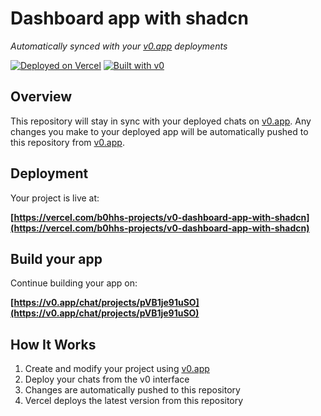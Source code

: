 # Dashboard app with shadcn

*Automatically synced with your [v0.app](https://v0.app) deployments*

[![Deployed on Vercel](https://img.shields.io/badge/Deployed%20on-Vercel-black?style=for-the-badge&logo=vercel)](https://vercel.com/b0hhs-projects/v0-dashboard-app-with-shadcn)
[![Built with v0](https://img.shields.io/badge/Built%20with-v0.app-black?style=for-the-badge)](https://v0.app/chat/projects/pVB1je91uSO)

## Overview

This repository will stay in sync with your deployed chats on [v0.app](https://v0.app).
Any changes you make to your deployed app will be automatically pushed to this repository from [v0.app](https://v0.app).

## Deployment

Your project is live at:

**[https://vercel.com/b0hhs-projects/v0-dashboard-app-with-shadcn](https://vercel.com/b0hhs-projects/v0-dashboard-app-with-shadcn)**

## Build your app

Continue building your app on:

**[https://v0.app/chat/projects/pVB1je91uSO](https://v0.app/chat/projects/pVB1je91uSO)**

## How It Works

1. Create and modify your project using [v0.app](https://v0.app)
2. Deploy your chats from the v0 interface
3. Changes are automatically pushed to this repository
4. Vercel deploys the latest version from this repository
